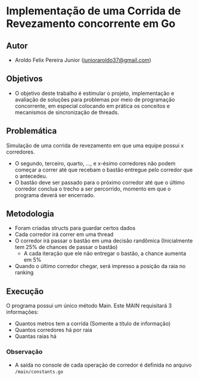 # Implementação de uma Corrida de Revezamento concorrente em Go

## Autor

* Aroldo Felix Pereira Junior (junioraroldo37@gmail.com)

## Objetivos

* O objetivo deste trabalho é estimular o projeto, implementação e avaliação de soluções para problemas
por meio de programação concorrente, em especial colocando em prática os conceitos e mecanismos
de sincronização de threads.

## Problemática
Simulação de uma corrida de revezamento em que uma equipe possui x corredores. 
* O segundo, terceiro, quarto, ..., e x-ésimo corredores não podem começar a correr até que recebam o bastão entregue pelo corredor que o antecedeu.
* O bastão deve ser passado para o próximo corredor até que o último corredor conclua o trecho a ser percorrido, momento em que o programa deverá ser encerrado.

## Metodologia

* Foram criadas structs para guardar certos dados
* Cada corredor irá correr em uma thread
* O corredor irá passar o bastão em uma decisão randômica (Inicialmente tem 25% de chances de passar o bastão)
  * A cada iteração que ele não entregar o bastão, a chance aumenta em 5%
* Quando o último corredor chegar, será impresso a posição da raia no ranking

## Execução

O programa possui um único método Main.
Este MAIN requisitará 3 informações:
  * Quantos metros tem a corrida (Somente a título de informação)
  * Quantos corredores há por raia
  * Quantas raias há

### Observação
* A saída no console de cada operação de corredor é definida no arquivo `/main/constants.go`
